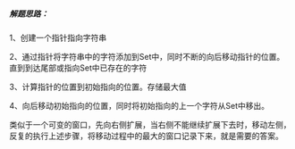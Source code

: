##### 解题思路：

1、创建一个指针指向字符串

2、通过指针将字符串中的字符添加到Set中，同时不断的向后移动指针的位置。直到到达尾部或指向Set中已存在的字符

3、计算指针的位置到初始指向的位置。存储最大值

4、向后移动初始指向的位置，同时将初始指向的上一个字符从Set中移出。

类似于一个可变的窗口，先向右侧扩展，当右侧不能继续扩展下去时，移动左侧，反复的执行上述步骤，将移动过程中的最大的窗口记录下来，就是需要的答案。